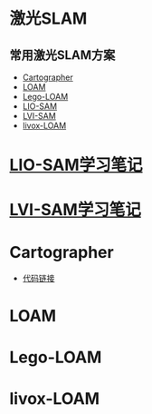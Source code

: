 # 激光SLAM

## 常用激光SLAM方案

* [Cartographer](#Cartographer)
* [LOAM]()
* [Lego-LOAM]()
* [LIO-SAM]()
* [LVI-SAM]()
* [livox-LOAM]()

# [LIO-SAM学习笔记]()

# [LVI-SAM学习笔记]()

# Cartographer
* [代码链接](https://github.com/cartographer-project/cartographer)

# LOAM

# Lego-LOAM

# livox-LOAM
